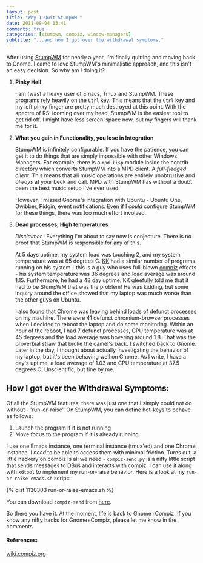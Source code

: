```yaml
---
layout: post
title: "Why I Quit StumpWM "
date: 2011-08-04 13:41
comments: true
categories: [stumpwm, compiz, window-managers]
subtitle: "...and how I got over the withdrawal symptoms."
---
```


After using [StumpWM](http://www.nongnu.org/stumpwm/) for nearly a year, I'm finally quitting and moving back to Gnome. I came to love StumpWM's minimalistic approach, and this isn't an easy decision. So why am I doing it?

1.  __Pinky Hell__

    I am (was) a heavy user of Emacs, Tmux and StumpWM. These programs rely heavily on the `Ctrl` key. This means that the `Ctrl` key and my left pinky finger are pretty much destroyed at this point. With the spectre of RSI looming over my head, StumpWM is the easiest tool to get rid off. I might have less screen-space now, but my fingers will thank me for it.
    <!--more-->
2.  __What you gain in Functionality, you lose in Integration__

    StumpWM is infinitely configurable. If you have the patience, you can get it to do things that are simply impossible with other Windows Managers. For example, there is a `mpd.lisp` module inside the contrib directory which converts StumpWM into a MPD client. A _full-fledged client_. This means that all music operations are entirely unobtrusive and _always_ at your beck and call. MPD with StumpWM has without a doubt been the best music setup I've ever used.

    However, I missed Gnome's integration with Ubuntu - Ubuntu One, Gwibber, Pidgin, event notifications. Even if I _could_ configure StumpWM for these things, there was too much effort involved.

3.   __Dead processes, High temperatures__

     _Disclaimer_ : Everything I'm about to say now is conjecture. There is no proof that StumpWM is responsible for any of this.

     At 5 days uptime, my system load was touching 2, and my system temperature was at 65 degrees C. [KK](http://about.me/kiran_kulkarni/) had a similar number of programs running on his system - this is a guy who uses full-blown [compiz](http://www.compiz.org/) effects - his system temperature was 36 degrees and load average was around 1.15. Furthermore, he had a 48 day uptime. KK gleefully told me that it had to be StumpWM that was the problem! He was kidding, but some inquiry around the office showed that my laptop was much worse than the other guys on Ubuntu.

     I also found that Chrome was leaving behind loads of defunct processes on my machine. There were 41 defunct chromium-browser processes when I decided to reboot the laptop and do some monitoring. Within an hour of the reboot, I had 7 defunct processes, CPU temperature was at 45 degrees and the load average was hovering around 1.8. That was the proverbial straw that broke the camel's back. I switched back to Gnome. Later in the day, I thought about actually investigating the behavior of my laptop, but it's been behaving well on Gnome. As I write, I have a day's uptime, a load average of 1.03 and CPU temperature at 37.5 degrees C. Unscientific, but fine by me.


## How I got over the Withdrawal Symptoms:

Of all the StumpWM features, there was just one that I simply could not do without - 'run-or-raise'. On StumpWM, you can define hot-keys to behave as follows:

1.  Launch the program if it is not running
2.  Move focus to the program if it is already running.

I use one Emacs instance, one terminal instance (tmux'ed) and one Chrome instance. I _need_ to be able to access them with minimal friction. Turns out, a little hackery on compiz is all we need - `compiz-send.py` is a nifty little script that sends messages to DBus and interacts with compiz. I can use it along with `xdtool` to implement my run-or-raise behavior. Here is a look at my `run-or-raise-emacs.sh` script:

{% gist 1130303 run-or-raise-emacs.sh %}

You can download `compiz-send` from [here](http://wiki.compiz.org/Plugins/Dbus?action=AttachFile&do=get&target=compiz-send.py).

So there you have it. At the moment, life is back to Gnome+Compiz. If you know any nifty hacks for Gnome+Compiz, please let me know in the comments.


#### References:

[wiki.compiz.org](http://wiki.compiz.org/Plugins/Dbus)
